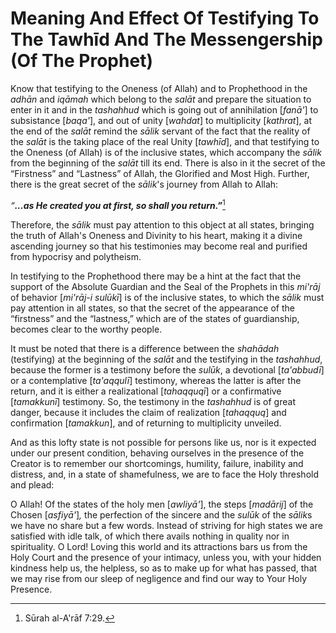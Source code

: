 Meaning And Effect Of Testifying To The Tawhīd And The Messengership (Of The Prophet)
=====================================================================================

Know that testifying to the Oneness (of Allah) and to Prophethood in the
*adhān* and *iqāmah* which belong to the *salāt* and prepare the
situation to enter in it and in the *tashahhud* which is going out of
annihilation [*fanā'*] to subsistance [*baqa'*], and out of unity
[*wahdat*] to multiplicity [*kathrat*], at the end of the *salāt* remind
the *sālik* servant of the fact that the reality of the *salāt* is the
taking place of the real Unity [*tawhīd*], and that testifying to the
Oneness (of Allah) is of the inclusive states, which accompany the
*sālik* from the beginning of the *salāt* till its end. There is also in
it the secret of the “Firstness” and “Lastness” of Allah, the Glorified
and Most High. Further, there is the great secret of the *sālik*'s
journey from Allah to Allah:

*“**…as He created you at first, so shall you return.”***[^1]

Therefore, the *sālik* must pay attention to this object at all states,
bringing the truth of Allah's Oneness and Divinity to his heart, making
it a divine ascending journey so that his testimonies may become real
and purified from hypocrisy and polytheism.

In testifying to the Prophethood there may be a hint at the fact that
the support of the Absolute Guardian and the Seal of the Prophets in
this *mi'rāj* of behavior [*mi'rāj-i sulūkī*] is of the inclusive
states, to which the *sālik* must pay attention in all states, so that
the secret of the appearance of the “firstness” and the “lastness,”
which are of the states of guardianship, becomes clear to the worthy
people.

It must be noted that there is a difference between the *shahādah*
(testifying) at the beginning of the *salāt* and the testifying in the
*tashahhud*, because the former is a testimony before the *sulūk*, a
devotional [*ta'abbudī*] or a contemplative [*ta'aqqulī*] testimony,
whereas the latter is after the return, and it is either a realizational
[*tahaqquqī*] or a confirmative [*tamakkunī*] testimony. So, the
testimony in the *tashahhud* is of great danger, because it includes the
claim of realization [*tahaqquq*] and confirmation [*tamakkun*], and of
returning to multiplicity unveiled.

And as this lofty state is not possible for persons like us, nor is it
expected under our present condition, behaving ourselves in the presence
of the Creator is to remember our shortcomings, humility, failure,
inability and distress, and, in a state of shamefulness, we are to face
the Holy threshold and plead:

O Allah! Of the states of the holy men [*awliyā'*], the steps
[*madārij*] of the Chosen [*asfiyā'*]*,* the perfection of the sincere
and the *sulūk* of the *sālik*s we have no share but a few words.
Instead of striving for high states we are satisfied with idle talk, of
which there avails nothing in quality nor in spirituality. O Lord!
Loving this world and its attractions bars us from the Holy Court and
the presence of your intimacy, unless you, with your hidden kindness
help us, the helpless, so as to make up for what has passed, that we may
rise from our sleep of negligence and find our way to Your Holy
Presence.

[^1]: Sūrah al-A'rāf 7:29.


